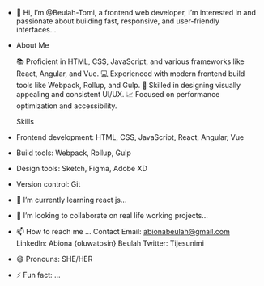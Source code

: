 - 👋 Hi, I’m @Beulah-Tomi, a frontend web developer, I’m interested in and passionate about building fast, responsive, and user-friendly interfaces...
- About Me

  📚 Proficient in HTML, CSS, JavaScript, and various frameworks like React, Angular, and Vue.
  💻 Experienced with modern frontend build tools like Webpack, Rollup, and Gulp.
  🎨 Skilled in designing visually appealing and consistent UI/UX.
  📈 Focused on performance optimization and accessibility.
  
  Skills

- Frontend development: HTML, CSS, JavaScript, React, Angular, Vue
- Build tools: Webpack, Rollup, Gulp
- Design tools: Sketch, Figma, Adobe XD
- Version control: Git

- 🌱 I’m currently learning react js...
- 💞️ I’m looking to collaborate on real life working projects...
- 📫 How to reach me ...
 Contact
Email: abionabeulah@gmail.com
LinkedIn: Abiona {oluwatosin} Beulah
Twitter: Tijesunimi

- 😄 Pronouns: SHE/HER
- ⚡ Fun fact: ...

<!---
Beulah-Tomi/Beulah-Tomi is a ✨ special ✨ repository because its `README.md` (this file) appears on your GitHub profile.
You can click the Preview link to take a look at your changes.
--->
